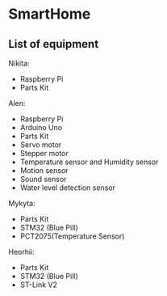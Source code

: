 # SmartHome
## List of equipment

Nikita: </br>
* Raspberry Pi
* Parts Kit

Alen: </br>
* Raspberry Pi
* Arduino Uno
* Parts Kit
* Servo motor
* Stepper motor
* Temperature sensor and Humidity sensor
* Motion sensor
* Sound sensor
* Water level detection sensor

Mykyta: </br>
* Parts Kit
* STM32 (Blue Pill)
* PCT2075(Temperature Sensor)

Heorhii: </br>
* Parts Kit
* STM32 (Blue Pill)
* ST-Link V2
